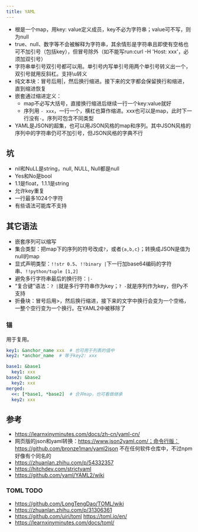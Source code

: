 ```yaml
---
title: YAML
---
```


* 根是一个map，用key: value定义成员，key不必为字符串；value可不写，则为null
* true、null、数字等不会被解释为字符串，其余情形是字符串且即使有空格也可不加引号（包括key），但冒号除外（如不能写run:curl -H 'Host: xxx'，必须加双引号）
* 字符串单引号双引号都可以用。单引号内写单引号用两个单引号转义出一个，双引号就用反斜杠。支持\u转义
* 纯文本块：冒号后用|，然后换行缩进。接下来的文字都会保留换行和缩进，直到缩进恢复
* 嵌套通过缩进定义：
  * map不必写大括号，直接换行缩进后继续一行一个key:value就好
  * 序列用 `- xxx`，一行一个，横杠也算作缩进。xxx也可以是map，此时下一行没有`-`。序列可包含不同类型
* YAML是JSON的超集，也可以用JSON风格的map和序列。其中JSON风格的序列中的字符串仍可不加引号，但JSON风格的字典不行

## 坑

* nil和NuLL是string，null, NULL, Null都是null
* Yes和No是bool
* 1.1是float，1.1.1是string
* 允许key重复
* 一行最多1024个字符
* 有些语法可能库不支持

## 其它语法

* 嵌套序列可以缩写
* 集合类型：把map下的序列的符号改成`?`，或者`{a,b,c}`；转换成JSON是值为null的map
* 显式声明类型：`!!str 0.5`、`!!binary |`下一行加base64编码的字符串、`!!python/tuple [1,2]`
* 避免多行字符串最后的换行符：`|-`
* “复合键”语法：`? |`就是多行字符串作为key；`? -`就是序列作为key，但Py不支持
* 折叠块：冒号后用>，然后换行缩进，接下来的文字中换行会变为一个空格，一整个空行变为一个换行。在YAML2中被移除了

### 锚

用于复用。

```yaml
key1: &anchor_name xxx  # 也可用于列表的值中
key2: *anchor_name  # 等于key2: xxx

base1: &base1
  key1: xxx
base2: &base2
  key2: xxx
merged:
  <<: [*base1, *base2]  # 合并map，也可看做继承
  key2: xxx
```

## 参考

* https://learnxinyminutes.com/docs/zh-cn/yaml-cn/
* 网页版的json和yaml转换：https://www.json2yaml.com/；命令行版：https://github.com/bronze1man/yaml2json 不在任何软件仓库中，不过npm好像有个同名的
* https://zhuanlan.zhihu.com/p/54332357
* https://hitchdev.com/strictyaml
* https://github.com/yaml/YAML2/wiki

### TOML TODO

* https://github.com/LongTengDao/TOML/wiki
* https://zhuanlan.zhihu.com/p/31306361
* https://github.com/uiri/toml https://toml.io/en/
* https://learnxinyminutes.com/docs/toml/
